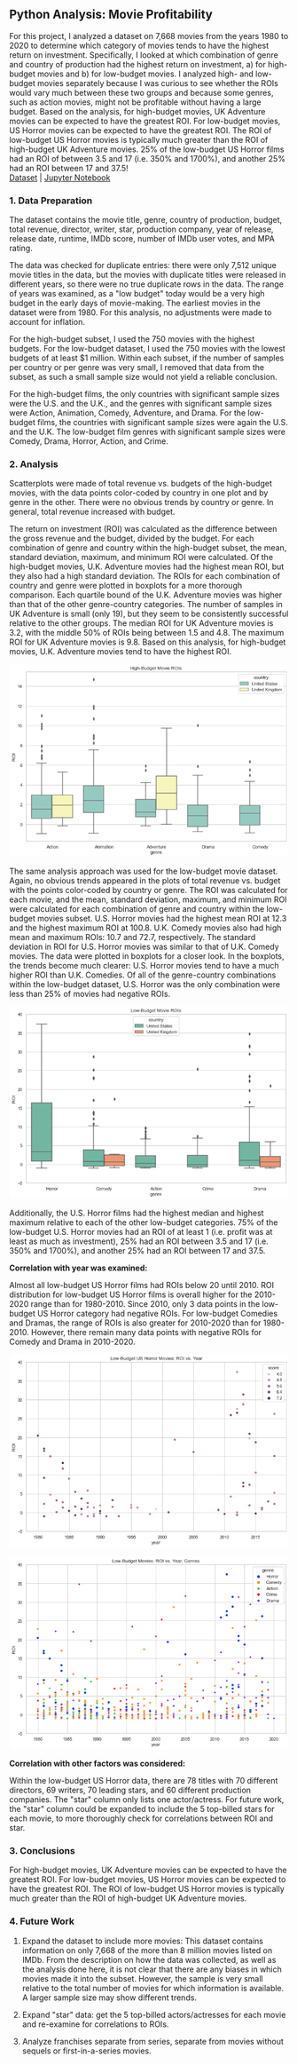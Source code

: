 ## Python Analysis: Movie Profitability

For this project, I analyzed a dataset on 7,668 movies from the years 1980 to 2020 to determine which category of movies tends to have the highest return on investment.  Specifically, I looked at which combination of genre and country of production had the highest return on investment, a) for high-budget movies and b) for low-budget movies.  I analyzed high- and low-budget movies separately because I was curious to see whether the ROIs would vary much between these two groups and because some genres, such as action movies, might not be profitable without having a large budget.  Based on the analysis, for high-budget movies, UK Adventure movies can be expected to have the greatest ROI. For low-budget movies, US Horror movies can be expected to have the greatest ROI. The ROI of low-budget US Horror movies is typically much greater than the ROI of high-budget UK Adventure movies.  25% of the low-budget US Horror films had an ROI of between 3.5 and 17 (i.e. 350% and 1700%), and another 25% had an ROI between 17 and 37.5!   
[Dataset](https://www.kaggle.com/danielgrijalvas/movies) | [Jupyter Notebook](https://github.com/cmkuhn01/PortfolioProjects/blob/main/PythonStats_MovieAnalysis.ipynb)


### 1. Data Preparation

The dataset contains the movie title, genre, country of production, budget, total revenue, director, writer, star, production company, year of release, release date, runtime, IMDb score, number of IMDb user votes, and MPA rating.

The data was checked for duplicate entries: there were only 7,512 unique movie titles in the data, but the movies with duplicate titles were released in different years, so there were no true duplicate rows in the data.  The range of years was examined, as a "low budget" today would be a very high budget in the early days of movie-making.  The earliest movies in the dataset were from 1980.  For this analysis, no adjustments were made to account for inflation.  

For the high-budget subset, I used the 750 movies with the highest budgets.  For the low-budget dataset, I used the 750 movies with the lowest budgets of at least $1 million.  Within each subset, if the number of samples per country or per genre was very small, I removed that data from the subset, as such a small sample size would not yield a reliable conclusion.

For the high-budget films, the only countries with significant sample sizes were the U.S. and the U.K., and the genres with significant sample sizes were Action, Animation, Comedy, Adventure, and Drama. For the low-budget films, the countries with significant sample sizes were again the U.S. and the U.K.  The low-budget film genres with significant sample sizes were Comedy, Drama, Horror, Action, and Crime.  


### 2. Analysis
  
Scatterplots were made of total revenue vs. budgets of the high-budget movies, with the data points color-coded by country in one plot and by genre in the other.  There were no obvious trends by country or genre.  In general, total revenue increased with budget.  
  
The return on investment (ROI) was calculated as the difference between the gross revenue and the budget, divided by the budget.  For each combination of genre and country within the high-budget subset, the mean, standard deviation, maximum, and minimum ROI were calculated. Of the high-budget movies, U.K. Adventure movies had the highest mean ROI, but they also had a high standard deviation.  The ROIs for each combination of country and genre were plotted in boxplots for a more thorough comparison.  Each quartile bound of the U.K. Adventure movies was higher than that of the other genre-country categories.  The number of samples in UK Adventure is small (only 19), but they seem to be consistently successful relative to the other groups. The median ROI for UK Adventure movies is 3.2, with the middle 50% of ROIs being between 1.5 and 4.8.  The maximum ROI for UK Adventure movies is 9.8.  Based on this analysis, for high-budget movies, U.K. Adventure movies tend to have the highest ROI.   
  
<a href="images/movies_highbudgetROIs.png"><img src="images/movies_highbudgetROIs.png?raw=true"/></a>  
  
The same analysis approach was used for the low-budget movie dataset.  Again, no obvious trends appeared in the plots of total revenue vs. budget with the points color-coded by country or genre.  The ROI was calculated for each movie, and the mean, standard deviation, maximum, and minimum ROI were calculated for each combination of genre and country within the low-budget movies subset.  U.S. Horror movies had the highest mean ROI at 12.3 and the highest maximum ROI at 100.8.  U.K. Comedy movies also had high mean and maximum ROIs: 10.7 and 72.7, respectively.  The standard deviation in ROI for U.S. Horror movies was similar to that of U.K. Comedy movies.  The data were plotted in boxplots for a closer look.  In the boxplots, the trends become much clearer: U.S. Horror movies tend to have a much higher ROI than U.K. Comedies.  Of all of the genre-country combinations within the low-budget dataset, U.S. Horror was the only combination were less than 25% of movies had negative ROIs.   

<a href="images/movies_lowbudgetROIs.png"><img src="images/movies_lowbudgetROIs.png?raw=true"/></a>  

Additionally, the U.S. Horror films had the highest median and highest maximum relative to each of the other low-budget categories.  75% of the low-budget U.S. Horror movies had an ROI of at least 1 (i.e. profit was at least as much as investment), 25% had an ROI between 3.5 and 17 (i.e. 350% and 1700%), and another 25% had an ROI between 17 and 37.5.  
  
**Correlation with year was examined:**    
  
Almost all low-budget US Horror films had ROIs below 20 until 2010. ROI distribution for low-budget US Horror films is overall higher for the 2010-2020 range than for 1980-2010. Since 2010, only 3 data points in the low-budget US Horror category had negative ROIs. For low-budget Comedies and Dramas, the range of ROIs is also greater for 2010-2020 than for 1980-2010. However, there remain many data points with negative ROIs for Comedy and Drama in 2010-2020.  

<a href="images/ROIsvsyear.png"><img src="images/ROIsvsyear.png?raw=true"/></a>  
  
<a href="images/ROIsvsyeargenre.png"><img src="images/ROIsvsyeargenre.png?raw=true"/></a>  
  

**Correlation with other factors was considered:**  
  
Within the low-budget US Horror data, there are 78 titles with 70 different directors, 69 writers, 70 leading stars, and 60 different production companies. The "star" column only lists one actor/actress. For future work, the "star" column could be expanded to include the 5 top-billed stars for each movie, to more thoroughly check for correlations between ROI and star.
  

### 3. Conclusions

For high-budget movies, UK Adventure movies can be expected to have the greatest ROI. For low-budget movies, US Horror movies can be expected to have the greatest ROI. The ROI of low-budget US Horror movies is typically much greater than the ROI of high-budget UK Adventure movies.   
 


### 4. Future Work

1. Expand the dataset to include more movies: This dataset contains information on only 7,668 of the more than 8 million movies listed on IMDb. From the description on how the data was collected, as well as the analysis done here, it is not clear that there are any biases in which movies made it into the subset. However, the sample is very small relative to the total number of movies for which information is available.  A larger sample size may show different trends.  
  
2. Expand "star" data: get the 5 top-billed actors/actresses for each movie and re-examine for correlations to ROIs.  
  
3. Analyze franchises separate from series, separate from movies without sequels or first-in-a-series movies.
